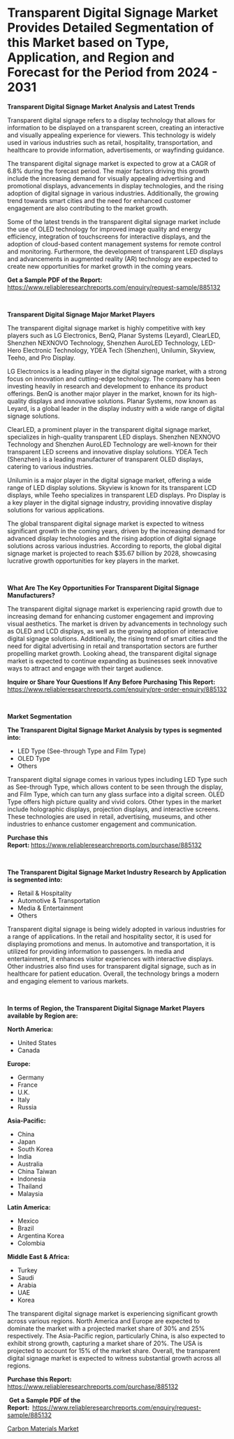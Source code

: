 <p><h1>Transparent Digital Signage Market Provides Detailed Segmentation of this Market based on Type, Application, and Region and Forecast for the Period from 2024 - 2031</h1></p><p><strong>Transparent Digital Signage Market Analysis and Latest Trends</strong></p>
<p><p>Transparent digital signage refers to a display technology that allows for information to be displayed on a transparent screen, creating an interactive and visually appealing experience for viewers. This technology is widely used in various industries such as retail, hospitality, transportation, and healthcare to provide information, advertisements, or wayfinding guidance.</p><p>The transparent digital signage market is expected to grow at a CAGR of 6.8% during the forecast period. The major factors driving this growth include the increasing demand for visually appealing advertising and promotional displays, advancements in display technologies, and the rising adoption of digital signage in various industries. Additionally, the growing trend towards smart cities and the need for enhanced customer engagement are also contributing to the market growth.</p><p>Some of the latest trends in the transparent digital signage market include the use of OLED technology for improved image quality and energy efficiency, integration of touchscreens for interactive displays, and the adoption of cloud-based content management systems for remote control and monitoring. Furthermore, the development of transparent LED displays and advancements in augmented reality (AR) technology are expected to create new opportunities for market growth in the coming years.</p></p>
<p><strong>Get a Sample PDF of the Report:&nbsp;</strong> <a href="https://www.reliableresearchreports.com/enquiry/request-sample/885132">https://www.reliableresearchreports.com/enquiry/request-sample/885132</a></p>
<p>&nbsp;</p>
<p><strong>Transparent Digital Signage Major Market Players</strong></p>
<p><p>The transparent digital signage market is highly competitive with key players such as LG Electronics, BenQ, Planar Systems (Leyard), ClearLED, Shenzhen NEXNOVO Technology, Shenzhen AuroLED Technology, LED-Hero Electronic Technology, YDEA Tech (Shenzhen), Unilumin, Skyview, Teeho, and Pro Display. </p><p>LG Electronics is a leading player in the digital signage market, with a strong focus on innovation and cutting-edge technology. The company has been investing heavily in research and development to enhance its product offerings. BenQ is another major player in the market, known for its high-quality displays and innovative solutions. Planar Systems, now known as Leyard, is a global leader in the display industry with a wide range of digital signage solutions.</p><p>ClearLED, a prominent player in the transparent digital signage market, specializes in high-quality transparent LED displays. Shenzhen NEXNOVO Technology and Shenzhen AuroLED Technology are well-known for their transparent LED screens and innovative display solutions. YDEA Tech (Shenzhen) is a leading manufacturer of transparent OLED displays, catering to various industries.</p><p>Unilumin is a major player in the digital signage market, offering a wide range of LED display solutions. Skyview is known for its transparent LCD displays, while Teeho specializes in transparent LED displays. Pro Display is a key player in the digital signage industry, providing innovative display solutions for various applications.</p><p>The global transparent digital signage market is expected to witness significant growth in the coming years, driven by the increasing demand for advanced display technologies and the rising adoption of digital signage solutions across various industries. According to reports, the global digital signage market is projected to reach $35.67 billion by 2028, showcasing lucrative growth opportunities for key players in the market.</p></p>
<p>&nbsp;</p>
<p><strong>What Are The Key Opportunities For Transparent Digital Signage Manufacturers?</strong></p>
<p><p>The transparent digital signage market is experiencing rapid growth due to increasing demand for enhancing customer engagement and improving visual aesthetics. The market is driven by advancements in technology such as OLED and LCD displays, as well as the growing adoption of interactive digital signage solutions. Additionally, the rising trend of smart cities and the need for digital advertising in retail and transportation sectors are further propelling market growth. Looking ahead, the transparent digital signage market is expected to continue expanding as businesses seek innovative ways to attract and engage with their target audience.</p></p>
<p><strong>Inquire or Share Your Questions If Any Before Purchasing This Report:</strong> <a href="https://www.reliableresearchreports.com/enquiry/pre-order-enquiry/885132">https://www.reliableresearchreports.com/enquiry/pre-order-enquiry/885132</a></p>
<p>&nbsp;</p>
<p><strong>Market Segmentation</strong></p>
<p><strong>The Transparent Digital Signage Market Analysis by types is segmented into:</strong></p>
<p><ul><li>LED Type (See-through Type and Film Type)</li><li>OLED Type</li><li>Others</li></ul></p>
<p><p>Transparent digital signage comes in various types including LED Type such as See-through Type, which allows content to be seen through the display, and Film Type, which can turn any glass surface into a digital screen. OLED Type offers high picture quality and vivid colors. Other types in the market include holographic displays, projection displays, and interactive screens. These technologies are used in retail, advertising, museums, and other industries to enhance customer engagement and communication.</p></p>
<p><strong>Purchase this Report:&nbsp;</strong><a href="https://www.reliableresearchreports.com/purchase/885132">https://www.reliableresearchreports.com/purchase/885132</a></p>
<p>&nbsp;</p>
<p><strong>The Transparent Digital Signage Market Industry Research by Application is segmented into:</strong></p>
<p><ul><li>Retail & Hospitality</li><li>Automotive & Transportation</li><li>Media & Entertainment</li><li>Others</li></ul></p>
<p><p>Transparent digital signage is being widely adopted in various industries for a range of applications. In the retail and hospitality sector, it is used for displaying promotions and menus. In automotive and transportation, it is utilized for providing information to passengers. In media and entertainment, it enhances visitor experiences with interactive displays. Other industries also find uses for transparent digital signage, such as in healthcare for patient education. Overall, the technology brings a modern and engaging element to various markets.</p></p>
<p>&nbsp;</p>
<p><strong>In terms of Region, the Transparent Digital Signage Market Players available by Region are:</strong></p>
<p>
    <p> <strong> North America: </strong>
        <ul>
            <li>United States</li>
            <li>Canada</li>
        </ul>
        </p> 
    <p> <strong> Europe: </strong>
        <ul>
            <li>Germany</li>
            <li>France</li>
            <li>U.K.</li>
            <li>Italy</li>
            <li>Russia</li>
        </ul>
        </p> 
    <p> <strong> Asia-Pacific: </strong>
        <ul>
            <li>China</li>
            <li>Japan</li>
            <li>South Korea</li>
            <li>India</li>
            <li>Australia</li>
            <li>China Taiwan</li>
            <li>Indonesia</li>
            <li>Thailand</li>
            <li>Malaysia</li>
        </ul>
        </p> 
    <p> <strong> Latin America: </strong>
        <ul>
            <li>Mexico</li>
            <li>Brazil</li>
            <li>Argentina Korea</li>
            <li>Colombia</li>
        </ul>
        </p> 
    <p> <strong> Middle East & Africa: </strong>
        <ul>
            <li>Turkey</li>
            <li>Saudi</li>
            <li>Arabia</li>
            <li>UAE</li>
            <li>Korea</li>
        </ul>
    </p>
    </p>
<p><p>The transparent digital signage market is experiencing significant growth across various regions. North America and Europe are expected to dominate the market with a projected market share of 30% and 25% respectively. The Asia-Pacific region, particularly China, is also expected to exhibit strong growth, capturing a market share of 20%. The USA is projected to account for 15% of the market share. Overall, the transparent digital signage market is expected to witness substantial growth across all regions.</p></p>
<p><strong>Purchase this Report: </strong><a href="https://www.reliableresearchreports.com/purchase/885132">https://www.reliableresearchreports.com/purchase/885132</a></p>
<p>&nbsp;<strong>Get a Sample PDF of the Report:&nbsp;&nbsp;</strong><a href="https://www.reliableresearchreports.com/enquiry/request-sample/885132">https://www.reliableresearchreports.com/enquiry/request-sample/885132</a></p>
<p><strong></strong></p>
<p><p><a href="https://iodized-pantydraco-05c.notion.site/Carbon-Materials-Market-Size-Share-Trends-Analysis-Report-By-Material-By-Type-By-End-user-By-R-07773141cf3945e19b1de744942ceef1">Carbon Materials Market</a></p></p>